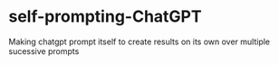 # self-prompting-ChatGPT
Making chatgpt prompt itself to create results on its own over multiple sucessive prompts
